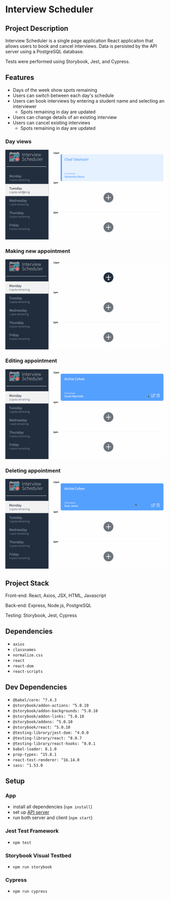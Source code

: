 # Interview Scheduler

## Project Description
Interview Scheduler is a single page application React applicaiton that allows users to book and cancel interviews. Data is persisted by the API server using a PostgreSQL database.

Tests were performed using Storybook, Jest, and Cypress.

## Features
- Days of the week show spots remaining
- Users can switch between each day's schedule
- Users can book interviews by entering a student name and selecting an interviewer
  - Spots remaining in day are updated
- Users can change details of an existing interview
- Users can cancel existing interviews
  - Spots remaining in day are updated

### Day views
![appointments](docs/view-appts.gif)

### Making new appointment
![new appointment](docs/new-appt.gif)

### Editing appointment
![edit appointment](docs/edit-appt.gif)

### Deleting appointment
![delete appointment](docs/delete-appt.gif)

## Project Stack
Front-end: React, Axios, JSX, HTML, Javascript

Back-end: Express, Node.js, PostgreSQL

Testing: Storybook, Jest, Cypress

## Dependencies
- `axios`
- `classnames`
- `normalize.css`
- `react`
- `react-dom`
- `react-scripts`

## Dev Dependencies
- `@babel/core: ^7.4.3`
- `@storybook/addon-actions: ^5.0.10`
- `@storybook/addon-backgrounds: ^5.0.10`
- `@storybook/addon-links: ^5.0.10`
- `@storybook/addons: ^5.0.10`
- `@storybook/react: ^5.0.10`
- `@testing-library/jest-dom: ^4.0.0`
- `@testing-library/react: ^8.0.7`
- `@testing-library/react-hooks: ^8.0.1`
- `babel-loader: 8.1.0`
- `prop-types: ^15.8.1`
- `react-test-renderer: ^16.14.0`
- `sass: ^1.53.0`

## Setup
### App
- install all dependencies (`npm install`)
- set up [API server](https://github.com/lighthouse-labs/scheduler-api)
- run both server and client (`npm start`)
### Jest Test Framework
- `npm test`
### Storybook Visual Testbed
- `npm run storybook`
### Cypress
- `npm run cypress`